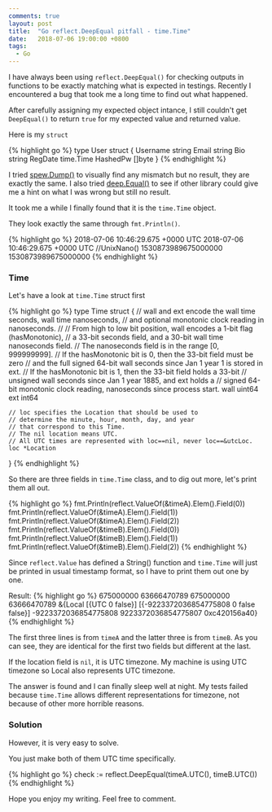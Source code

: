 ```yaml
---
comments: true
layout: post
title:  "Go reflect.DeepEqual pitfall - time.Time"
date:   2018-07-06 19:00:00 +0800
tags:
  - Go
---
```


I have always been using `reflect.DeepEqual()` for checking outputs in functions to be exactly matching what is expected in testings. Recently I encountered a bug that took me a long time to find out what happened.


After carefully assigning my expected object intance, I still couldn't get `DeepEqual()` to return `true` for my expected value and returned value.

Here is my `struct`

{% highlight go %}
type User struct {
	Username     string
	Email        string
	Bio          string
	RegDate      time.Time
	HashedPw     []byte
}
{% endhighlight %}

I tried [spew.Dump()][spewdumpdoc] to visually find any mismatch but no result, they are exactly the same. I also tried [deep.Equal()][deepequaldoc] to see if other library could give me a hint on what I was wrong but still no result.

It took me a while I finally found that it is the `time.Time` object.

They look exactly the same through `fmt.Println()`.

{% highlight go %}
2018-07-06 10:46:29.675 +0000 UTC
2018-07-06 10:46:29.675 +0000 UTC
//UnixNano()
1530873989675000000
1530873989675000000
{% endhighlight %}

### Time

Let's have a look at `time.Time` struct first

{% highlight go %}
type Time struct {
	// wall and ext encode the wall time seconds, wall time nanoseconds,
	// and optional monotonic clock reading in nanoseconds.
	//
	// From high to low bit position, wall encodes a 1-bit flag (hasMonotonic),
	// a 33-bit seconds field, and a 30-bit wall time nanoseconds field.
	// The nanoseconds field is in the range [0, 999999999].
	// If the hasMonotonic bit is 0, then the 33-bit field must be zero
	// and the full signed 64-bit wall seconds since Jan 1 year 1 is stored in ext.
	// If the hasMonotonic bit is 1, then the 33-bit field holds a 33-bit
	// unsigned wall seconds since Jan 1 year 1885, and ext holds a
	// signed 64-bit monotonic clock reading, nanoseconds since process start.
	wall uint64
	ext  int64

	// loc specifies the Location that should be used to
	// determine the minute, hour, month, day, and year
	// that correspond to this Time.
	// The nil location means UTC.
	// All UTC times are represented with loc==nil, never loc==&utcLoc.
	loc *Location
}
{% endhighlight %}

So there are three fields in `time.Time` class, and to dig out more, let's print them all out.

{% highlight go %}
fmt.Println(reflect.ValueOf(&timeA).Elem().Field(0))
fmt.Println(reflect.ValueOf(&timeA).Elem().Field(1))
fmt.Println(reflect.ValueOf(&timeA).Elem().Field(2))
fmt.Println(reflect.ValueOf(&timeB).Elem().Field(0))
fmt.Println(reflect.ValueOf(&timeB).Elem().Field(1))
fmt.Println(reflect.ValueOf(&timeB).Elem().Field(2))
{% endhighlight %}

Since `reflect.Value` has defined a String() function and `time.Time` will just be printed in usual timestamp format, so I have to print them out one by one.

Result:
{% highlight go %}
675000000
63666470789
<nil>
675000000
63666470789
&{Local [{UTC 0 false}] [{-9223372036854775808 0 false false}] -9223372036854775808 9223372036854775807 0xc420156a40}
{% endhighlight %}

The first three lines is from `timeA` and the latter three is from `timeB`. As you can see, they are identical for the first two fields but different at the last.

If the location field is `nil`, it is UTC timezone. My machine is using UTC timezone so Local also represents UTC timezone.

The answer is found and I can finally sleep well at night. My tests failed because `time.Time` allows different representations for timezone, not because of other more horrible reasons.

### Solution
However, it is very easy to solve. 

You just make both of them UTC time specifically.

{% highlight go %}
check := reflect.DeepEqual(timeA.UTC(), timeB.UTC())
{% endhighlight %}

Hope you enjoy my writing. Feel free to comment.

[spewdumpdoc]: https://godoc.org/github.com/davecgh/go-spew/spew#Dump
[deepequaldoc]: https://godoc.org/github.com/go-test/deep#Equal